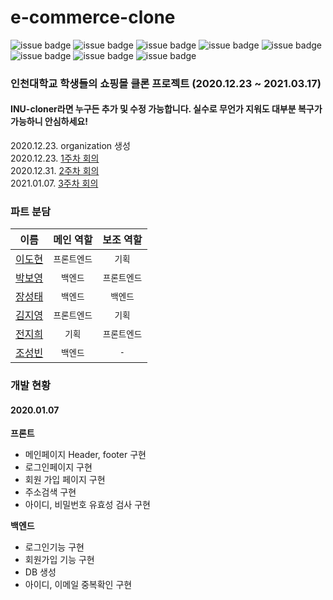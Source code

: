 # e-commerce-clone

![issue badge](https://img.shields.io/badge/Python-4c82a6)
![issue badge](https://img.shields.io/badge/Django-064217)
![issue badge](https://img.shields.io/badge/HTML-eb5b0e)
![issue badge](https://img.shields.io/badge/CSS-1e9be3)
![issue badge](https://img.shields.io/badge/JavaScript-ffee00)
![issue badge](https://img.shields.io/badge/AWS-ff9d00)
![issue badge](https://img.shields.io/badge/Windows10-0b1a7a)
![issue badge](https://img.shields.io/badge/MacOS-f9faf5)

### 인천대학교 학생들의 쇼핑몰 클론 프로젝트 (2020.12.23 ~ 2021.03.17)   
#### INU-cloner라면 누구든 추가 및 수정 가능합니다. 실수로 무언가 지워도 대부분 복구가 가능하니 안심하세요!
2020.12.23. organization 생성   
2020.12.23. [1주차 회의](https://github.com/e-commerce-clone/e-commerce-clone/blob/main/MOM/1st_week.pdf)  
2020.12.31. [2주차 회의](https://github.com/e-commerce-clone/e-commerce-clone/blob/main/MOM/2nd_week.pdf)  
2021.01.07. [3주차 회의](https://github.com/e-commerce-clone/e-commerce-clone/blob/main/MOM/3rd_week.pdf)  
   
### 파트 분담   
| 이름  |  메인 역할  | 보조 역할 |
|:----:|:-------:|:-------:|
| [이도현](https://github.com/ksmfou98) | `프론트엔드` | `기획` |
| [박보영](https://github.com/boyouth) | `백엔드` | `프론트엔드` |
| [장성태](https://github.com/mungiyo) | `백엔드` | `백엔드` |
| [김지영](https://github.com/Jeong-jeong)  | `프론트엔드` | `기획` |
| [전지희](https://github.com/GHeeJeon)  | `기획` | `프론트엔드` |
| [조성빈](https://github.com/JO-SB)  | `백엔드` | `-` |   

### 개발 현황
#### 2020.01.07
**프론트**  
* 메인페이지  Header, footer 구현  
* 로그인페이지 구현  
* 회원 가입 페이지 구현  
* 주소검색 구현  
* 아이디, 비밀번호 유효성 검사 구현  
  
**백엔드**  
* 로그인기능 구현
* 회원가입 기능 구현
* DB 생성
* 아이디, 이메일 중복확인 구현
